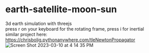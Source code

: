 # earth-satellite-moon-sun
3d earth simulation with threejs<br/> 
press r on your keyboard for the rotating frame, press i for inertial<br/>
similar project here: https://chrisbolig.pythonanywhere.com/tleNewtonPropagator
![Screen Shot 2023-03-10 at 4 14 35 PM](https://user-images.githubusercontent.com/63374700/224430167-6d85c95d-5718-408a-8cb4-9e029583111a.png)
